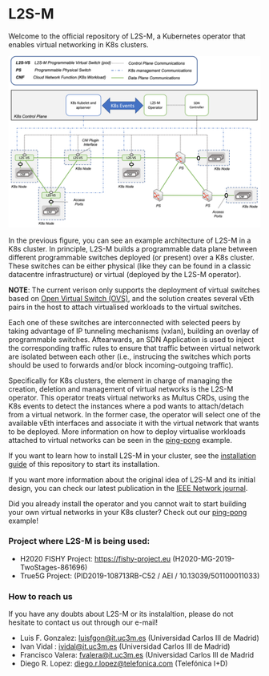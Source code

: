 # L2S-M 
Welcome to the official repository of L2S-M, a Kubernetes operator that enables virtual networking in K8s clusters.

![alt text](https://github.com/Networks-it-uc3m/L2S-M/blob/main/v1_architecture.png?raw=true)

In the previous figure, you can see an example architecture of L2S-M in a K8s cluster. In principle, L2S-M builds a programmable data plane between different programmable switches deployed (or present) over a K8s cluster. These switches can be either physical (like they can be found in a classic datacentre infrastructure) or virtual (deployed by the L2S-M operator). 

**NOTE**: The current verison only supports the deployment of virtual switches based on [Open Virtual Switch (OVS)](http://www.openvswitch.org), and the solution creates several vEth pairs in the host to attach virtualised workloads to the virtual switches. 

Each one of these switches are interconnected with selected peers by taking advantage of IP tunneling mechanisms (vxlan), building an overlay of programmable switches. Aftearwards, an SDN Application is used to inject the corresponding traffic rules to ensure that traffic between virtual network are isolated between each other (i.e., instrucing the switches which ports should be used to forwards and/or block incoming-outgoing traffic).

Specifically for K8s clusters, the element in charge of managing the creation, deletion and management of virtual networks is the L2S-M operator. This operator treats virtual networks as Multus CRDs, using the K8s events to detect the instances where a pod wants to attach/detach from a virtual network. In the former case, the operator will select one of the  available vEth interfaces and associate it with the virtual network that wants to be deployed. More information on how to deploy virtualise workloads attached to virtual networks can be seen in the [ping-pong](https://github.com/Networks-it-uc3m/L2S-M/tree/main/descriptors) example.

If you want to learn how to install L2S-M in your cluster, see the [installation guide](https://github.com/Networks-it-uc3m/L2S-M/tree/main/operator) of this repository to start its installation.

If you want more information about the original idea of L2S-M and its initial design, you can check our latest publication in the [IEEE Network journal](https://ieeexplore.ieee.org/document/9740640).

Did you already install the operator and  you cannot wait to start building your own virtual networks in your K8s cluster? Check out our [ping-pong](https://github.com/Networks-it-uc3m/L2S-M/tree/main/descriptors) example!

### Project where L2S-M is being used:
- H2020 FISHY Project: https://fishy-project.eu (H2020-MG-2019-TwoStages-861696) 
- True5G Project: (PID2019-108713RB-C52 / AEI / 10.13039/501100011033)

### How to reach us

If you have any doubts about L2S-M or its instalaltion, please do not hesitate to contact us out through our e-mail!
- Luis F. Gonzalez: luisfgon@it.uc3m.es (Universidad Carlos III de Madrid)
- Ivan Vidal : ividal@it.uc3m.es (Universidad Carlos III de Madrid)
- Francisco Valera: fvalera@it.uc3m.es (Universidad Carlos III de Madrid
- Diego R. Lopez: diego.r.lopez@telefonica.com (Telefónica I+D)

